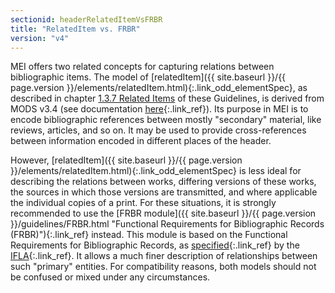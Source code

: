 ```yaml
---
sectionid: headerRelatedItemVsFRBR
title: "RelatedItem vs. FRBR"
version: "v4"
---
```





 MEI offers two related concepts for capturing relations between bibliographic items.
The
model of [relatedItem]({{ site.baseurl }}/{{ page.version }}/elements/relatedItem.html){:.link_odd_elementSpec}, as described in chapter <a class="link_ptr" title="Related Items" href="{{ site.baseurl }}/{{ page.version }}/guidelines/shared.html#sharedRelatedItemDesc">1.3.7 Related Items</a> of these Guidelines, is derived from MODS v3.4 (see
documentation [here](http://www.loc.gov/standards/mods/v3/mods-userguide-elements.html#relateditem){:.link_ref}). Its purpose in MEI is to encode bibliographic references between mostly
"secondary" material, like reviews, articles, and so on. It may be used to provide
cross-references between information encoded in different places of the header. 


 However, [relatedItem]({{ site.baseurl }}/{{ page.version }}/elements/relatedItem.html){:.link_odd_elementSpec} is less ideal for describing the relations
between works, differing versions of these works, the sources in which those versions
are
transmitted, and where applicable the individual copies of a print. For these situations,
it
is strongly recommended to use the [FRBR module]({{ site.baseurl }}/{{ page.version }}/guidelines/FRBR.html "Functional Requirements for Bibliographic Records (FRBR)"){:.link_ref} instead. This module
is based on the Functional Requirements for Bibliographic Records, as [specified](http://www.ifla.org/publications/functional-requirements-for-bibliographic-records){:.link_ref} by the [IFLA](http://www.ifla.org){:.link_ref}. It allows a much finer
description of relationships between such "primary" entities. For compatibility reasons,
both
models should not be confused or mixed under any circumstances. 

